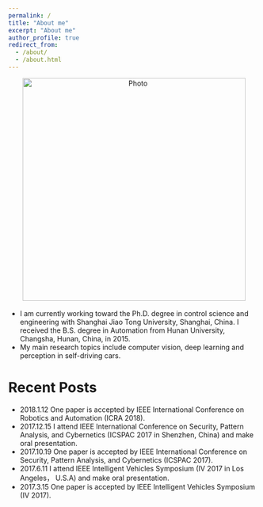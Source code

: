 ```yaml
---
permalink: /
title: "About me"
excerpt: "About me"
author_profile: true
redirect_from: 
  - /about/
  - /about.html
---
```


<p align="center">
  <img src="https://qianyeqiang.github.io/files/qianyeqiang.png?raw=true" alt="Photo" style="width: 450px;"/> 
</p>

* I am currently working toward the Ph.D. degree in control science and engineering with Shanghai Jiao Tong University, Shanghai, China. I received the B.S. degree in Automation from Hunan University, Changsha, Hunan, China, in 2015. 
* My main research topics include computer vision, deep learning and perception in self-driving cars. 


Recent Posts
======
* 2018.1.12 One paper is accepted by IEEE International Conference on Robotics and Automation (ICRA 2018).
* 2017.12.15 I attend IEEE International Conference on Security, Pattern Analysis, and Cybernetics (ICSPAC 2017 in Shenzhen, China) and make oral presentation.
* 2017.10.19 One paper is accepted by IEEE International Conference on Security, Pattern Analysis, and Cybernetics (ICSPAC 2017).
* 2017.6.11 I attend IEEE Intelligent Vehicles Symposium (IV 2017 in Los Angeles， U.S.A) and make oral presentation.
* 2017.3.15 One paper is accepted by IEEE Intelligent Vehicles Symposium (IV 2017).
